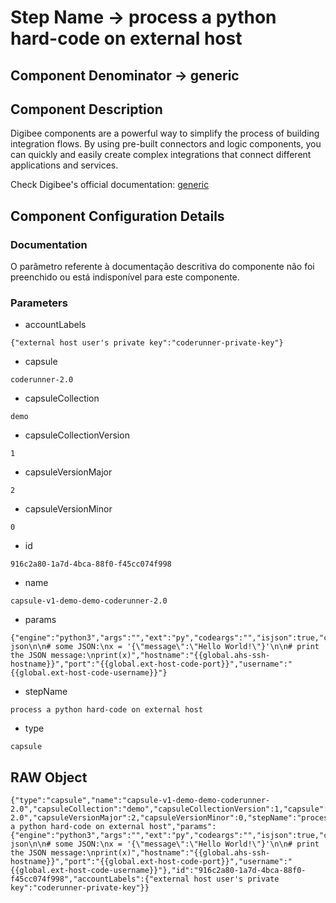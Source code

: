 # Step Name -> process a python hard-code on external host
## Component Denominator -> generic

## Component Description

Digibee components are a powerful way to simplify the process of building integration flows. By using pre-built connectors and logic components, you can quickly and easily create complex integrations that connect different applications and services.

Check Digibee's official documentation: [generic](https://docs.digibee.com/documentation "Digibee documentation")

## Component Configuration Details
### Documentation

O parâmetro referente à documentação descritiva do componente não foi preenchido ou está indisponível para este componente.

### Parameters

* accountLabels
```
{"external host user's private key":"coderunner-private-key"}
```

* capsule
```
coderunner-2.0
```

* capsuleCollection
```
demo
```

* capsuleCollectionVersion
```
1
```

* capsuleVersionMajor
```
2
```

* capsuleVersionMinor
```
0
```

* id
```
916c2a80-1a7d-4bca-88f0-f45cc074f998
```

* name
```
capsule-v1-demo-demo-coderunner-2.0
```

* params
```
{"engine":"python3","args":"","ext":"py","codeargs":"","isjson":true,"code":"import json\n\n# some JSON:\nx = '{\"message\":\"Hello World!\"}'\n\n# print the JSON message:\nprint(x)","hostname":"{{global.ahs-ssh-hostname}}","port":"{{global.ext-host-code-port}}","username":"{{global.ext-host-code-username}}"}
```

* stepName
```
process a python hard-code on external host
```

* type
```
capsule
```


## RAW Object

```
{"type":"capsule","name":"capsule-v1-demo-demo-coderunner-2.0","capsuleCollection":"demo","capsuleCollectionVersion":1,"capsule":"coderunner-2.0","capsuleVersionMajor":2,"capsuleVersionMinor":0,"stepName":"process a python hard-code on external host","params":{"engine":"python3","args":"","ext":"py","codeargs":"","isjson":true,"code":"import json\n\n# some JSON:\nx = '{\"message\":\"Hello World!\"}'\n\n# print the JSON message:\nprint(x)","hostname":"{{global.ahs-ssh-hostname}}","port":"{{global.ext-host-code-port}}","username":"{{global.ext-host-code-username}}"},"id":"916c2a80-1a7d-4bca-88f0-f45cc074f998","accountLabels":{"external host user's private key":"coderunner-private-key"}}
```